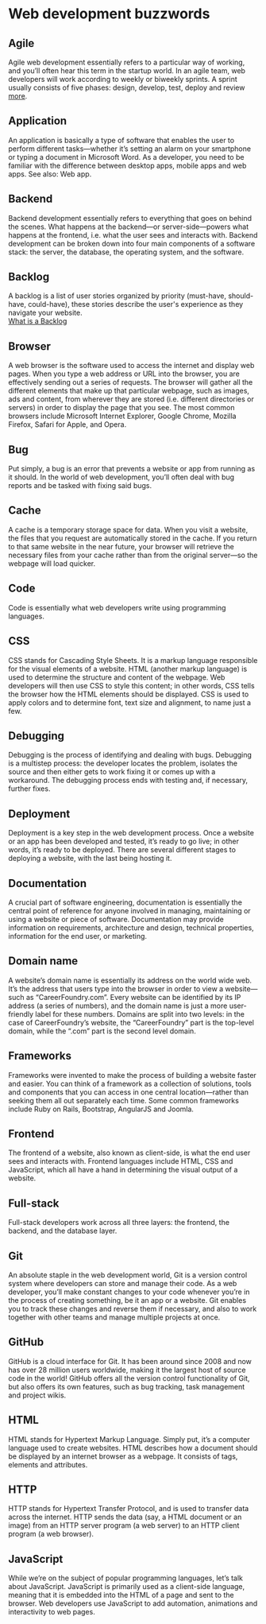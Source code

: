 # Web development buzzwords

## Agile

Agile web development essentially refers to a particular way of working, and
you’ll often hear this term in the startup world. In an agile team, web
developers will work according to weekly or biweekly sprints. A sprint usually
consists of five phases: design, develop, test, deploy and review
[more](https://www.hudsonintegrated.com/blog/the-shift-to-agile-web-development).

## Application

An application is basically a type of software that enables the user to perform
different tasks—whether it’s setting an alarm on your smartphone or typing a
document in Microsoft Word. As a developer, you need to be familiar with the
difference between desktop apps, mobile apps and web apps. See also: Web app.

## Backend

Backend development essentially refers to everything that goes on behind the
scenes. What happens at the backend—or server-side—powers what happens at the
frontend, i.e. what the user sees and interacts with. Backend development can be
broken down into four main components of a software stack: the server, the
database, the operating system, and the software.

<!-- Agile deliverables -->
## Backlog

A backlog is a list of user stories organized by priority (must-have,
should-have, could-have), these stories describe the user's experience as they
navigate your website.  
[What is a Backlog](https://www.productplan.com/glossary/backlog/)

## Browser

A web browser is the software used to access the internet and display web pages.
When you type a web address or URL into the browser, you are effectively sending
out a series of requests. The browser will gather all the different elements
that make up that particular webpage, such as images, ads and content, from
wherever they are stored (i.e. different directories or servers) in order to
display the page that you see. The most common browsers include Microsoft
Internet Explorer, Google Chrome, Mozilla Firefox, Safari for Apple, and Opera.

## Bug

Put simply, a bug is an error that prevents a website or app from running as it
should. In the world of web development, you’ll often deal with bug reports and
be tasked with fixing said bugs.

## Cache

A cache is a temporary storage space for data. When you visit a website, the
files that you request are automatically stored in the cache. If you return to
that same website in the near future, your browser will retrieve the necessary
files from your cache rather than from the original server—so the webpage will
load quicker.

## Code

Code is essentially what web developers write using programming languages.

## CSS

CSS stands for Cascading Style Sheets. It is a markup language responsible for
the visual elements of a website. HTML (another markup language) is used to
determine the structure and content of the webpage. Web developers will then use
CSS to style this content; in other words, CSS tells the browser how the HTML
elements should be displayed. CSS is used to apply colors and to determine font,
text size and alignment, to name just a few.

## Debugging

Debugging is the process of identifying and dealing with bugs. Debugging is a
multistep process: the developer locates the problem, isolates the source and
then either gets to work fixing it or comes up with a workaround. The debugging
process ends with testing and, if necessary, further fixes.

## Deployment

Deployment is a key step in the web development process. Once a website or an
app has been developed and tested, it’s ready to go live; in other words, it’s
ready to be deployed. There are several different stages to deploying a website,
with the last being hosting it.

## Documentation

A crucial part of software engineering, documentation is essentially the central
point of reference for anyone involved in managing, maintaining or using a
website or piece of software. Documentation may provide information on
requirements, architecture and design, technical properties, information for the
end user, or marketing.

## Domain name

A website’s domain name is essentially its address on the world wide web. It’s
the address that users type into the browser in order to view a website—such as
“CareerFoundry.com”. Every website can be identified by its IP address (a series
of numbers), and the domain name is just a more user-friendly label for these
numbers. Domains are split into two levels: in the case of CareerFoundry’s
website, the “CareerFoundry” part is the top-level domain, while the “.com” part
is the second level domain.

## Frameworks

Frameworks were invented to make the process of building a website faster and
easier. You can think of a framework as a collection of solutions, tools and
components that you can access in one central location—rather than seeking them
all out separately each time. Some common frameworks include Ruby on Rails,
Bootstrap, AngularJS and Joomla.

## Frontend

The frontend of a website, also known as client-side, is what the end user sees
and interacts with. Frontend languages include HTML, CSS and JavaScript, which
all have a hand in determining the visual output of a website.

## Full-stack

Full-stack developers work across all three layers: the frontend, the backend,
and the database layer.

## Git

An absolute staple in the web development world, Git is a version control system
where developers can store and manage their code. As a web developer, you’ll
make constant changes to your code whenever you’re in the process of creating
something, be it an app or a website. Git enables you to track these changes and
reverse them if necessary, and also to work together with other teams and manage
multiple projects at once.

## GitHub

GitHub is a cloud interface for Git. It has been around since 2008 and now has
over 28 million users worldwide, making it the largest host of source code in
the world! GitHub offers all the version control functionality of Git, but also
offers its own features, such as bug tracking, task management and project
wikis.

## HTML

HTML stands for Hypertext Markup Language. Simply put, it’s a computer language
used to create websites. HTML describes how a document should be displayed by an
internet browser as a webpage. It consists of tags, elements and attributes.

## HTTP

HTTP stands for Hypertext Transfer Protocol, and is used to transfer data across
the internet. HTTP sends the data (say, a HTML document or an image) from an
HTTP server program (a web server) to an HTTP client program (a web browser).

## JavaScript

While we’re on the subject of popular programming languages, let’s talk about
JavaScript. JavaScript is primarily used as a client-side language, meaning that
it is embedded into the HTML of a page and sent to the browser. Web developers
use JavaScript to add automation, animations and interactivity to web pages.
